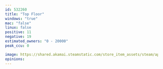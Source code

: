 ```yaml
---
id: 532260
title: "Top Floor"
windows: "true"
mac: "false"
linux: false
positive: 11
negative: 19
estimated_owners: "0 - 20000"
peak_ccu: 0

image: https://shared.akamai.steamstatic.com/store_item_assets/steam/apps/532260/header.jpg?t=1491835779
opinions:
---
```

